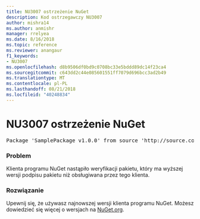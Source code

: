 ```yaml
---
title: NU3007 ostrzeżenie NuGet
description: Kod ostrzegawczy NU3007
author: mishra14
ms.author: anmishr
manager: rrelyea
ms.date: 8/16/2018
ms.topic: reference
ms.reviewer: anangaur
f1_keywords:
- NU3007
ms.openlocfilehash: d8b9506df0bd9c0708bc33e5bddd89dc14f23ca4
ms.sourcegitcommit: c643dd2c44e085601551ff7079d696bcc3ad2b49
ms.translationtype: MT
ms.contentlocale: pl-PL
ms.lasthandoff: 08/21/2018
ms.locfileid: "40248834"
---
```

# <a name="nuget-warning-nu3007"></a>NU3007 ostrzeżenie NuGet

<pre>Package 'SamplePackage v1.0.0' from source 'http://source.com/index.json': The package signature format version is not supported. Updating your client may solve this problem.</pre>

### <a name="issue"></a>Problem

Klienta programu NuGet nastąpiło weryfikacji pakietu, który ma wyższej wersji podpisu pakietu niż obsługiwana przez tego klienta.


### <a name="solution"></a>Rozwiązanie

Upewnij się, że używasz najnowszej wersji klienta programu NuGet. Możesz dowiedzieć się więcej o wersjach na [NuGet.org](https://www.nuget.org/downloads).



